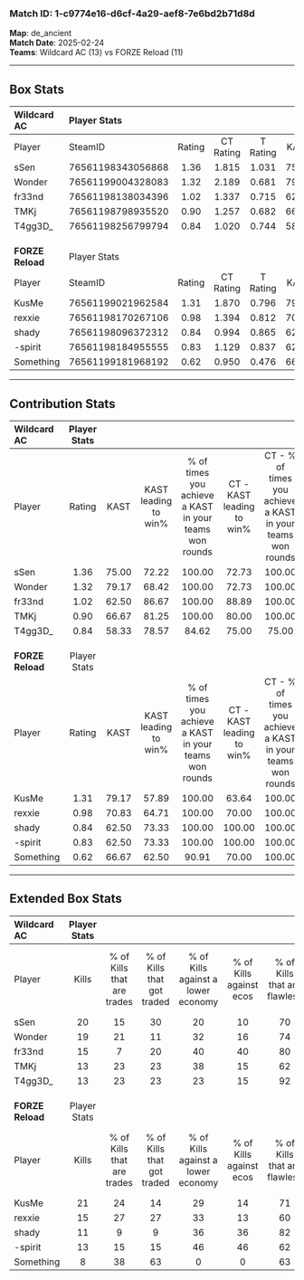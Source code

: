 ### Match ID: 1-c9774e16-d6cf-4a29-aef8-7e6bd2b71d8d  
**Map**: de_ancient  
**Match Date**: 2025-02-24  
**Teams**: Wildcard AC (13) vs FORZE Reload (11)  

---  

## Box Stats  

| **Wildcard AC**  | Player Stats      |        |           |          |       |      |       |         |        |      |     |
| :- | :- | :-: | :-: | :-: | :-: | :-: | :-: | :-: | :-: | :-: | :-: |
| Player           | SteamID           | Rating | CT Rating | T Rating | KAST  | ADR  | Kills | Assists | Deaths | K/D  | HS% |
| sSen             | 76561198343056868 |  1.36  |   1.815   |  1.031   | 75.00 | 95.3 |  20   |    8    |   14   | 1.43 | 45  |
| Wonder           | 76561199004328083 |  1.32  |   2.189   |  0.681   | 79.17 | 85.6 |  19   |    9    |   14   | 1.36 | 68  |
| fr33nd           | 76561198138034396 |  1.02  |   1.337   |  0.715   | 62.50 | 73.1 |  15   |    5    |   13   | 1.15 | 26  |
| TMKj             | 76561198798935520 |  0.90  |   1.257   |  0.682   | 66.67 | 55.2 |  13   |    5    |   14   | 0.93 | 38  |
| T4gg3D_          | 76561198256799794 |  0.84  |   1.020   |  0.744   | 58.33 | 56.5 |  13   |    3    |   14   | 0.93 | 61  |
|                  |                   |        |           |          |       |      |       |         |        |      |     |
|                  |                   |        |           |          |       |      |       |         |        |      |     |
|                  |                   |        |           |          |       |      |       |         |        |      |     |
| **FORZE Reload** | Player Stats      |        |           |          |       |      |       |         |        |      |     |
| Player           | SteamID           | Rating | CT Rating | T Rating | KAST  | ADR  | Kills | Assists | Deaths | K/D  | HS% |
| KusMe            | 76561199021962584 |  1.31  |   1.870   |  0.796   | 79.17 | 72.2 |  21   |    4    |   15   | 1.40 | 47  |
| rexxie           | 76561198170267106 |  0.98  |   1.394   |  0.812   | 70.83 | 70.8 |  15   |    4    |   17   | 0.88 | 53  |
| shady            | 76561198096372312 |  0.84  |   0.994   |  0.865   | 62.50 | 70.2 |  11   |    8    |   15   | 0.73 | 36  |
| -spirit          | 76561198184955555 |  0.83  |   1.129   |  0.837   | 62.50 | 59.6 |  13   |    3    |   16   | 0.81 | 23  |
| Something        | 76561199181968192 |  0.62  |   0.950   |  0.476   | 66.67 | 49.5 |   8   |    7    |   18   | 0.44 | 87  |
---  

## Contribution Stats  

| **Wildcard AC**  | Player Stats |       |                      |                                                        |                           |                                                             |                          |                                                            |
| :- | :-: | :-: | :-: | :-: | :-: | :-: | :-: | :-: |
| Player           |    Rating    | KAST  | KAST leading to win% | % of times you achieve a KAST in your teams won rounds | CT - KAST leading to win% | CT - % of times you achieve a KAST in your teams won rounds | T - KAST leading to win% | T - % of times you achieve a KAST in your teams won rounds |
| sSen             |     1.36     | 75.00 |        72.22         |                         100.00                         |           72.73           |                           100.00                            |          71.43           |                           100.00                           |
| Wonder           |     1.32     | 79.17 |        68.42         |                         100.00                         |           72.73           |                           100.00                            |          62.50           |                           100.00                           |
| fr33nd           |     1.02     | 62.50 |        86.67         |                         100.00                         |           88.89           |                           100.00                            |          83.33           |                           100.00                           |
| TMKj             |     0.90     | 66.67 |        81.25         |                         100.00                         |           80.00           |                           100.00                            |          83.33           |                           100.00                           |
| T4gg3D_          |     0.84     | 58.33 |        78.57         |                         84.62                          |           75.00           |                            75.00                            |          83.33           |                           100.00                           |
|                  |              |       |                      |                                                        |                           |                                                             |                          |                                                            |
|                  |              |       |                      |                                                        |                           |                                                             |                          |                                                            |
|                  |              |       |                      |                                                        |                           |                                                             |                          |                                                            |
| **FORZE Reload** | Player Stats |       |                      |                                                        |                           |                                                             |                          |                                                            |
| Player           |    Rating    | KAST  | KAST leading to win% | % of times you achieve a KAST in your teams won rounds | CT - KAST leading to win% | CT - % of times you achieve a KAST in your teams won rounds | T - KAST leading to win% | T - % of times you achieve a KAST in your teams won rounds |
| KusMe            |     1.31     | 79.17 |        57.89         |                         100.00                         |           63.64           |                           100.00                            |          50.00           |                           100.00                           |
| rexxie           |     0.98     | 70.83 |        64.71         |                         100.00                         |           70.00           |                           100.00                            |          57.14           |                           100.00                           |
| shady            |     0.84     | 62.50 |        73.33         |                         100.00                         |          100.00           |                           100.00                            |          50.00           |                           100.00                           |
| -spirit          |     0.83     | 62.50 |        73.33         |                         100.00                         |          100.00           |                           100.00                            |          50.00           |                           100.00                           |
| Something        |     0.62     | 66.67 |        62.50         |                         90.91                          |           70.00           |                           100.00                            |          50.00           |                           75.00                            |
---  

## Extended Box Stats  

| **Wildcard AC**  | Player Stats |                            |                            |                                    |                         |                              |                                 |        |                             |                                     |                          |                               |                            |
| :- | :-: | :-: | :-: | :-: | :-: | :-: | :-: | :-: | :-: | :-: | :-: | :-: | :-: |
| Player           |    Kills     | % of Kills that are trades | % of Kills that got traded | % of Kills against a lower economy | % of Kills against ecos | % of Kills that are flawless | % of Kills that are close duels | Deaths | % of Deaths that get traded | % of Deaths against a lower economy | % of Deaths against ecos | % of Deaths that are flawless | % of Deaths that are close |
| sSen             |      20      |             15             |             30             |                 20                 |           10            |              70              |               10                |   14   |             21              |                  7                  |            7             |              64               |             0              |
| Wonder           |      19      |             21             |             11             |                 32                 |           16            |              74              |                0                |   14   |             36              |                  0                  |            0             |              50               |             14             |
| fr33nd           |      15      |             7              |             20             |                 40                 |           40            |              80              |                0                |   13   |              8              |                  8                  |            8             |              69               |             8              |
| TMKj             |      13      |             23             |             23             |                 38                 |           15            |              62              |                0                |   14   |             29              |                  7                  |            7             |              86               |             0              |
| T4gg3D_          |      13      |             23             |             23             |                 23                 |           15            |              92              |                0                |   14   |             14              |                  7                  |            7             |              79               |             7              |
|                  |              |                            |                            |                                    |                         |                              |                                 |        |                             |                                     |                          |                               |                            |
|                  |              |                            |                            |                                    |                         |                              |                                 |        |                             |                                     |                          |                               |                            |
|                  |              |                            |                            |                                    |                         |                              |                                 |        |                             |                                     |                          |                               |                            |
| **FORZE Reload** | Player Stats |                            |                            |                                    |                         |                              |                                 |        |                             |                                     |                          |                               |                            |
| Player           |    Kills     | % of Kills that are trades | % of Kills that got traded | % of Kills against a lower economy | % of Kills against ecos | % of Kills that are flawless | % of Kills that are close duels | Deaths | % of Deaths that get traded | % of Deaths against a lower economy | % of Deaths against ecos | % of Deaths that are flawless | % of Deaths that are close |
| KusMe            |      21      |             24             |             14             |                 29                 |           14            |              71              |               10                |   15   |              7              |                 20                  |            0             |              93               |             0              |
| rexxie           |      15      |             27             |             27             |                 33                 |           13            |              60              |                7                |   17   |             29              |                 18                  |            0             |              71               |             0              |
| shady            |      11      |             9              |             9              |                 36                 |           36            |              82              |                9                |   15   |             27              |                 20                  |            0             |              73               |             13             |
| -spirit          |      13      |             15             |             15             |                 46                 |           46            |              62              |                0                |   16   |             19              |                 25                  |            0             |              69               |             0              |
| Something        |      8       |             38             |             63             |                 0                  |            0            |              63              |                0                |   18   |             22              |                 17                  |            0             |              67               |             0              |
